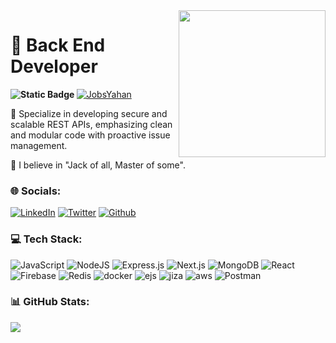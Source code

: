 <img  align="right" width="235" src = "https://www.beelabs.technology/assets/img/others/logo.png"> 


# 💫    <span align="center"> <strong> Back End Developer </strong>  </span>
 <strong> ![Static Badge](https://img.shields.io/badge/Current%20Project%20%3A--8B4BA3?style=social&link=https%3A%2F%2Fwww.jobsyahan.com%2Fen)   </strong> [![JobsYahan](https://jobsyahan-v3.s3.ap-south-1.amazonaws.com/svg-icons/jobsyahaanmain.svg?logo=Github&logoColor=White)](https://www.jobsyahan.com/en) 

🤝 Specialize in developing secure and scalable REST APIs, emphasizing clean and modular code with proactive issue management.

🔭  I believe in "Jack of all, Master of some".
 

### 🌐 Socials:
[![LinkedIn](https://img.shields.io/badge/LinkedIn-%230077B5.svg?logo=linkedin&logoColor=white)](https://www.linkedin.com/in/parth23saxena/) [![Twitter](https://img.shields.io/badge/Twitter-%23E4405F.svg?logo=Twitter&logoColor=white)](https://twitter.com/saxena100parth) [![Github](https://img.shields.io/badge/Github-%230077B5.svg?logo=Github&logoColor=Black)](https://github.com/saxena100parth) 

### 💻 Tech Stack:
![JavaScript](https://img.shields.io/badge/javascript-%23323330.svg?style=flat&logo=javascript&logoColor=%23F7DF1E)
![NodeJS](https://img.shields.io/badge/node.js-6DA55F?style=flat&logo=node.js&logoColor=white)
![Express.js](https://img.shields.io/badge/express.js-%23404d59.svg?style=flat&logo=express&logoColor=%2361DAFB)
![Next.js](https://img.shields.io/badge/next.js-CA4245?style=flat&logo=next.js&logoColor=white)
![MongoDB](https://img.shields.io/badge/MongoDB-%234ea94b.svg?style=flat&logo=mongodb&logoColor=white)
![React](https://img.shields.io/badge/react-%2320232a.svg?style=flat&logo=react&logoColor=%2361DAFB)
<br> ![Firebase](https://img.shields.io/badge/firebase-%2300f.svg?style=flat&logo=firebase&logoColor=white)
![Redis](https://img.shields.io/badge/redis-%23593d88.svg?style=flat&logo=redis&logoColor=white)
![docker](https://img.shields.io/badge/docker-%23E34F26.svg?style=flat&logo=docker&logoColor=white)
![ejs](https://img.shields.io/badge/ejs-%231572B6.svg?style=flat&logo=ejs&logoColor=white)
![jiza](https://img.shields.io/badge/jira-%23563D7C.svg?style=flat&logo=jira&logoColor=white)
![aws](https://img.shields.io/badge/AWS-%23430098.svg?style=flat&logo=AWS&logoColor=white) ![Postman](https://img.shields.io/badge/Postman-FF6C37?style=flat&logo=postman&logoColor=white)
### 📊 GitHub Stats:


![](https://github-readme-streak-stats.herokuapp.com/?user=parth11beelabs&theme=tokyonight&layout=compact) 


